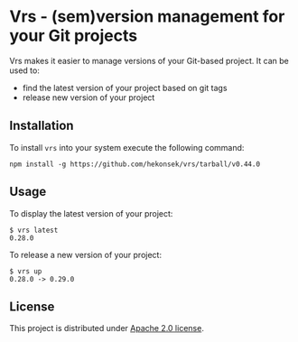 # Vrs - (sem)version management for your Git projects

Vrs makes it easier to manage versions of your Git-based project. It can be used to:
- find the latest version of your project based on git tags
- release new version of your project

## Installation

To install `vrs` into your system execute the following command:

```
npm install -g https://github.com/hekonsek/vrs/tarball/v0.44.0
```

## Usage

To display the latest version of your project:

```
$ vrs latest
0.28.0
```

To release a new version of your project:

```
$ vrs up
0.28.0 -> 0.29.0
```

## License

This project is distributed under [Apache 2.0 license](http://www.apache.org/licenses/LICENSE-2.0.html).